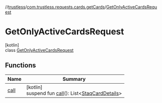 //[trustless](../../../index.md)/[com.trustless.requests.cards.getCards](../index.md)/[GetOnlyActiveCardsRequest](index.md)

# GetOnlyActiveCardsRequest

[kotlin]\
class [GetOnlyActiveCardsRequest](index.md)

## Functions

| Name | Summary |
|---|---|
| [call](call.md) | [kotlin]<br>suspend fun [call](call.md)(): List&lt;[StaqCardDetails](../../com.trustless.requests.cards/-staq-card-details/index.md)&gt; |

